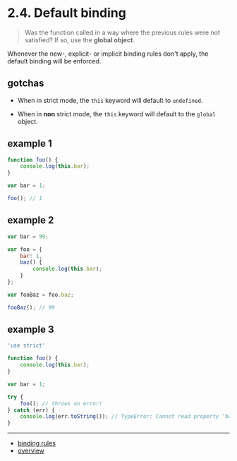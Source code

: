 # 2.4. Default binding
> Was the function called in a way where the previous rules were
> not satisfied? If so, use the **global object**.

Whenever the new-, explicit- or implicit binding rules don't
apply, the default binding will be enforced.

## gotchas
- When in strict mode, the `this` keyword will default to `undefined`.

- When in **non** strict mode, the `this` keyword will default to
the `global` object.

## example 1
```javascript
function foo() {
	console.log(this.bar);
}

var bar = 1;

foo(); // 1
```

## example 2
```javascript
var bar = 99;

var foo = {
	bar: 1,
	baz() {
		console.log(this.bar);
	}
};

var fooBaz = foo.baz;

fooBaz(); // 99
```

## example 3
```javascript
'use strict'

function foo() {
	console.log(this.bar);
}

var bar = 1;

try {
	foo(); // throws an error!
} catch (err) {
	console.log(err.toString()); // TypeError: Cannot read property 'bar' of undefined
}
```

---
* [binding rules](binding-rules.md#2-binding-rules)
* [overview](../README.md#overview)

